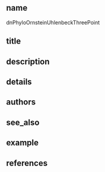 ## name
dnPhyloOrnsteinUhlenbeckThreePoint
## title
## description
## details
## authors
## see_also
## example
## references
